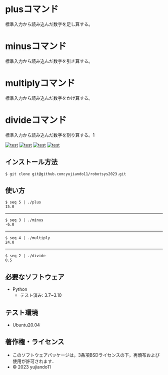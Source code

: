 # plusコマンド      
標準入力から読み込んだ数字を足し算する。
# minusコマンド     
標準入力から読み込んだ数字を引き算する。
# multiplyコマンド　
標準入力から読み込んだ数字をかけ算する。
# divideコマンド　　
標準入力から読み込んだ数字を割り算する。1

[![test](https://github.com/yujiando11/robotsys2023/actions/workflows/test_plus.yml/badge.svg)](https://github.com/yujiando11/robotsys2023/actions/workflows/test_plus.yml)
[![test](https://github.com/yujiando11/robotsys2023/actions/workflows/test_minus.yml/badge.svg)](https://github.com/yujiando11/robotsys2023/actions/workflows/test_minus.yml)
[![test](https://github.com/yujiando11/robotsys2023/actions/workflows/test_multiply.yml/badge.svg)](https://github.com/yujiando11/robotsys2023/actions/workflows/test_multiply.yml)
[![test](https://github.com/yujiando11/robotsys2023/actions/workflows/test_divide.yml/badge.svg)](https://github.com/yujiando11/robotsys2023/actions/workflows/test_divide.yml)

## インストール方法
```
$ git clone git@github.com:yujiando11/robotsys2023.git
```

## 使い方
```
$ seq 5 | ./plus
15.0
```
---
```
$ seq 3 | ./minus
-6.0
```
---
```
$ seq 4 | ./multiply
24.0
```
---
```
$ seq 2 | ./divide
0.5
```


## 必要なソフトウェア
* Python
  * テスト済み: 3.7~3.10

## テスト環境
* Ubuntu20.04

## 著作権・ライセンス

* このソフトウェアパッケージは，3条項BSDライセンスの下，再頒布および使用が許可されます．
* © 2023 yujiando11
